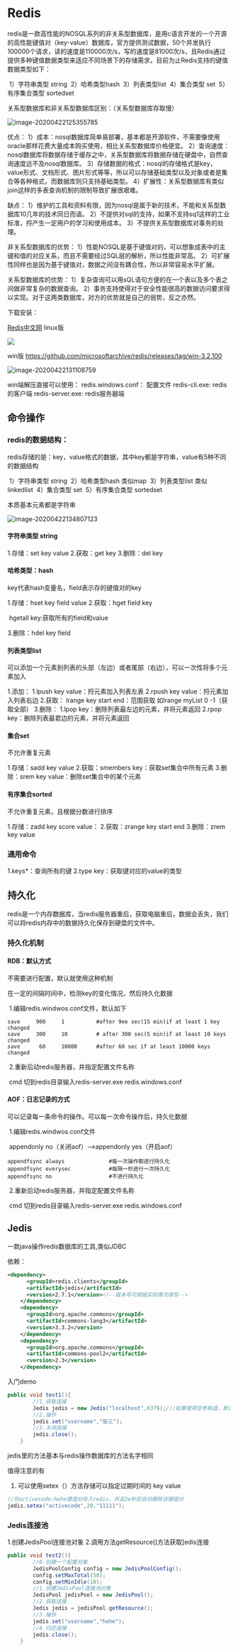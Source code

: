 



# Redis

redis是一款高性能的NOSQL系列的非关系型数据库，是用c语言开发的一个开源的高性能键值对（key-value）数据库，官方提供测试数据，50个并发执行100000个请求，读的速度是110000次/s，写的速度是81000次/s，且Redis通过提供多种键值数据类型来适应不同场景下的存储需求，目前为止Redis支持的键值数据类型如下：

​	1）字符串类型 string
​	2）哈希类型hash
​	3）列表类型list
​	4）集合类型 set
​	5）有序集合类型 sortedset



关系型数据库和非关系型数据库区别：（关系型数据库存取慢）

![image-20200422125355785](F:\Project\cscode\markdown\java\javaWeb\pictures\image-20200422125355785.png)

优点：
1）成本：nosql数据库简单易部署，基本都是开源软件，不需要像使用oracle那样花费大量成本购买使用，相比关系型数据库价格便宜。
2）查询速度：nosql数据库将数据存储于缓存之中，关系型数据库将数据存储在硬盘中，自然查询速度远不及nosql数据库。
3）存储数据的格式：nosql的存储格式是key，value形式、文档形式、图片形式等等，所以可以存储基础类型以及对象或者是集合等各种格式，而数据库则只支持基础类型。
4）扩展性：关系型数据库有类似join这样的多表查询机制的限制导致扩展很艰难。

缺点：
1）维护的工具和资料有限，因为nosql是属于新的技术，不能和关系型数据库10几年的技术同日而语。
2）不提供对sql的支持，如果不支持sq1这样的工业标准，捋产生一定用户的学习和使用成本。
3）不提供关系型数据库对事务的处理。

非关系型数据库的优势：
1）性能NOSQL是基于键值对的，可以想象成表中的主键和值的对应关系，而且不需要经过SQL层的解析，所以性能非常高。
2）可扩展性同样也是因为基于键值对，数据之间没有耦合性，所以非常容易水平扩展。

关系型数据库的优势：
1）复杂查询可以用sQL语句方便的在一个表以及多个表之间做非常复杂的数据查询。
2）事务支持使得对于安全性能很高的数据访问要求得以实现。对于这两类数据库，对方的优势就是自己的弱势，反之亦然。

下载安装：

[Redis中文网](https://www.redis.net.cn/)  linux版

![](F:\Project\cscode\markdown\java\javaWeb\pictures\image-20200422130244686.png)

win版 https://github.com/microsoftarchive/redis/releases/tag/win-3.2.100

![image-20200422131108759](F:\Project\cscode\markdown\java\javaWeb\pictures\image-20200422131108759.png)

win端解压直接可以使用：
	redis.windows.conf：    配置文件
	redis-cli.exe:                  redis的客户端
	redis-server.exe:           redis服务器端

## 命令操作

### redis的数据结构：

redis存储的是：key，value格式的数据，其中key都是字符串，value有5种不同的数据结构	

​	1）字符串类型 string
​	2）哈希类型hash                类似map
​	3）列表类型list                    类似linkedlist
​	4）集合类型 set
​	5）有序集合类型 sortedset



本质基本元素都是字符串

![image-20200422134807123](F:\Project\cscode\markdown\java\javaWeb\pictures\image-20200422134807123.png)

#### 字符串类型 string 
1.存储：set key value
2.获取：get key
3.删除：del key

####  哈希类型：hash

key代表hash变量名，field表示存的键值对的key

1.存储：hset key  field value
2.获取：hget field  key 

​				hgetall key:获取所有的field和value

3.删除：hdel  key  field

#### 列表类型list

可以添加一个元素到列表的头部（左边）或者尾部（右边），可以一次性将多个元素加入

1.添加：
		1.lpush key value：捋元素加入列表左表
		2.rpush key value：捋元素加入列表右边
2.获取：
		lrange key start end：范围获取 如lrange myList 0 -1（获取全部）
3.删除：
		1.lpop key：删除列表最左边的元素，并将元素返回
		2.rpop key：删除列表最君边的元素，并将元素返回

#### 集合set

不允许重复元素

1.存储：sadd key value
2.获取：smembers key：获取set集合中所有元素
3.删除：srem key value：删除set集合中的某个元素

#### 有序集合sorted

不允许重复元素，且根据分数进行排序

1.存储：zadd key score value：
2.获取：zrange key start end
3.删除：zrem key value

### 通用命令

1.keys*：查询所有的键
2.type key：获取键对应的value的类型



## 持久化

redis是一个内存数据库，当redis服务器重后，获取电脑重后，数据会丢失，我们可以将redis内存中的数据持久化保存到硬盘的文件中。

### 持久化机制

#### RDB：默认方式

不需要进行配置，默认就使用这种机制

在一定的间隔时间中，检测key的变化情况，然后持久化数据

​		1.编辑redis.windwos.conf文件，默认如下	

```
save     900     1  		#after 9ee sec(15 min)if at least 1 key changed
save     300     10			# after 300 sec(5 min)if at least 10 keys changed
save      60     10000		#after 60 sec if at least 10000 keys changed
```

​		2.重新后动redis服务器，并指定配置文件名称

​		cmd 切到redis目录输入redis-server.exe redis.windows.conf

#### AOF：日志记录的方式

可以记录每一条命令的操作。可以每一次命令操作后，持久化数据

​		1.编辑redis.windwos.conf文件

​		appendonly no（关闭aof）-->appendonly yes（开启aof）

```
appendfsync always 				#每一次操作都进行持久化
appendfsync everysec			#每隔一秒进行一次持久化
appendfsync no					#不进行持久化
```

​		2.重新后动redis服务器，并指定配置文件名称

​		cmd 切到redis目录输入redis-server.exe redis.windows.conf



## Jedis

一款java操作redis数据库的工具,类似JDBC

依赖：

```xml
<dependency>
      <groupId>redis.clients</groupId>
      <artifactId>jedis</artifactId>
      <version>2.7.1</version><!--版本号可根据实际情况填写-->
    </dependency>
    <dependency>
      <groupId>org.apache.commons</groupId>
      <artifactId>commons-lang3</artifactId>
      <version>3.3.2</version>
    </dependency>
    <dependency>
      <groupId>org.apache.commons</groupId>
      <artifactId>commons-pool2</artifactId>
      <version>2.3</version>
    </dependency>
```

入门demo

```java
public void test1(){
        //1.获取连接
        Jedis jedis = new Jedis("localhost",6379);///如果使用空参构造，默认值“1ocalhost"，6379端口
        //2.操作
        jedis.set("username","张三");
        //3.关闭连接
        jedis.close();
    }
```

jedis里的方法基本与redis操作数据库的方法名字相同

值得注意的有

1. 可以使用setex（）方法存储可以指定过期时间的 key value

```java
//将activecode:hehe键值对存入redis，并且2e秒后自动删除该键值对
jedis.setex("activecode",20,"11111");
```



### Jedis连接池

1.创建JedisPool连接池对象
2.调用方法getResource()方法获取]edis连接

```java
public void test2(){
        //0.创建一个配置对象
        JedisPoolConfig config = new JedisPoolConfig();
        config.setMaxTotal(50);
        config.setMinIdle(10);
        //1.创建JedisPool连接池对象
        JedisPool jedisPool = new JedisPool();
        //2.获取连接
        Jedis jedis = jedisPool.getResource();
        //3.操作
        jedis.set("username","hehe");
        //4.归还连接
        jedis.close();
    }
```

